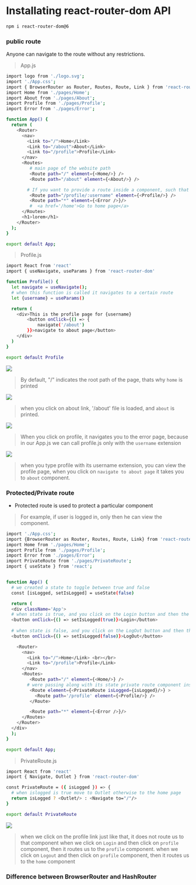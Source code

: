 # Installating react-router-dom API
```bash
npm i react-router-dom@6
```
### public route 
Anyone can navigate to the route without any restrictions.

> App.js 
```bash 
import logo from './logo.svg';
import './App.css';
import { BrowserRouter as Router, Routes, Route, Link } from 'react-router-dom';
import Home from './pages/Home';
import About from './pages/About';
import Profile from './pages/Profile';
import Error from './pages/Error';

function App() {
  return (
    <Router>
      <nav>
        <Link to="/">Home</Link>
        <Link to="/about">About</Link>
        <Link to="/profile">Profile</Link>
      </nav>
      <Routes>
         # main page of the website path 
         <Route path="/" element={<Home/>} />
         <Route path="/about" element={<About/>} />

        # If you want to provide a route inside a component, such that when a user types this in the URL localhost:3000/profile/reem, then it will print this username on the Profile component 
         <Route path="/profile/:username" element={<Profile/>} />
         <Route path="*" element={<Error />}/>
         #  <a href='/home'>Go to home page</a> 
      </Routes>
      <h1>lorem</h1>
    </Router>
  );
}

export default App;
```
> Profile.js 
```bash 
import React from 'react'
import { useNavigate, useParams } from 'react-router-dom'

function Profile() {
  let navigate = useNavigate();
  # when this function is called it navigates to a certain route
  let {username} = useParams()

  return (
    <div>This is the profile page for {username}
        <button onClick={() => {
            navigate('/about')
        }}>navigate to about page</button>
    </div>
  )
}

export default Profile
```
![](1.PNG)
> By default, "/" indicates the root path of the page, thats why `home` is printed 

![](2.PNG)
> when you click on about link, '/about' file is loaded, and `about` is printed.

![](3.PNG)
> When you click on profile, it navigates you to the error page, because in our App.js we can call profile.js only with the `username` extension

![](4.PNG)
> when you type profile with its username extension, you can view the profile page, when you click on `navigate to about page` it takes you to `about` component.

### Protected/Private route 
- Protected route is used to protect a particular component
> For example, if user is logged in, only then he can view the <Profile /> component.

```bash 
import './App.css';
import {BrowserRouter as Router, Routes, Route, Link} from 'react-router-dom';
import Home from './pages/Home';
import Profile from './pages/Profile';
import Error from './pages/Error';
import PrivateRoute from './pages/PrivateRoute';
import { useState } from 'react';


function App() {
  # we created a state to toggle between true and false   
  const [isLogged, setIsLogged] = useState(false)

  return (
  <div className='App'>
  # when state is true, and you click on the Login button and then the Profile component it will redirect you to the profile component  
  <button onClick={() => setIsLogged(true)}>Login</button>
    
  # when state is false, and you click on the LogOut button and then the Profile component it will redirect you to the home page. 
  <button onClick={() => setIsLogged(false)}>LogOut</button>

    <Router>
      <nav>
        <Link to="/">Home</Link> <br></br>
        <Link to="/profile">Profile</Link>
      </nav>
      <Routes>
         <Route path="/" element={<Home/>} />
        # were passing along with its state private route component inside the <Route> 
         <Route element={<PrivateRoute isLogged={isLogged}/>} >
           <Route path='/profile' element={<Profile/>} />
         </Route>

         <Route path="*" element={<Error />}/>
      </Routes>
    </Router>
  </div>
  );
}

export default App;
```
> PrivateRoute.js 
```bash 
import React from 'react'
import { Navigate, Outlet } from 'react-router-dom'

const PrivateRoute = ({ isLogged }) => {
  # when islogged is true move to Outlet otherwise to the home page 
  return isLogged ? <Outlet/> : <Navigate to="/"/>
}

export default PrivateRoute
```
![](5.PNG)
> when we click on the profile link just like that, it does not route us to that component
> when we click on `Login` and then click on `profile` component, then it routes us to the `profile` component.
> when we click on `Logout` and then click on `profile` component, then it routes us to the `home` component

### Difference between BrowserRouter and HashRouter

